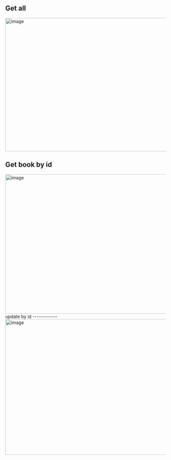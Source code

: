 Get all
--------
<img width="678" height="419" alt="image" src="https://github.com/user-attachments/assets/681288a5-d46c-495a-a1ed-74f663bc919b" />

Get book by id
--------------
<img width="645" height="438" alt="image" src="https://github.com/user-attachments/assets/83701532-05e2-4e6f-bf61-a4b5f7cd0c08" />
update by id
------------
<img width="644" height="426" alt="image" src="https://github.com/user-attachments/assets/2a21c51c-0c0a-4545-9d62-a3e78199c67c" />

